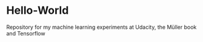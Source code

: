 # Hello-World
Repository for my machine learning experiments at Udacity, the Müller book and Tensorflow
